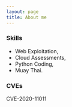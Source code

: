 ```yaml
---
layout: page
title: About me
---
```


### Skills

- Web Exploitation,
- Cloud Assessments,
- Python Coding,
- Muay Thai.

### CVEs

CVE-2020-11011
